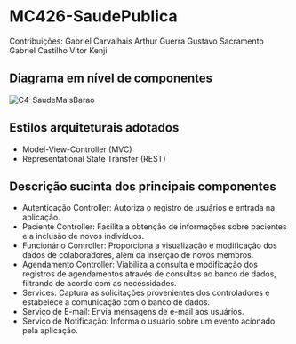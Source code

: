 # MC426-SaudePublica

Contribuições: 
Gabriel Carvalhais
Arthur Guerra
Gustavo Sacramento
Gabriel Castilho
Vitor Kenji

## Diagrama em nível de componentes
![C4-SaudeMaisBarao](https://github.com/gabrielcarvalhais/MC426-SaudePublica/assets/53404354/c6c1ab02-589a-491f-a36b-b3e23cb62c64)

## Estilos arquiteturais adotados
- Model-View-Controller (MVC)
- Representational State Transfer (REST)

## Descrição sucinta dos principais componentes
- Autenticação Controller: Autoriza o registro de usuários e entrada na aplicação.
- Paciente Controller: Facilita a obtenção de informações sobre pacientes e a inclusão de novos indivíduos.
- Funcionário Controller: Proporciona a visualização e modificação dos dados de colaboradores, além da inserção de novos membros.
- Agendamento Controller: Viabiliza a consulta e modificação dos registros de agendamentos através de consultas ao banco de dados, filtrando de acordo com as necessidades.
- Services: Captura as solicitações provenientes dos controladores e estabelece a comunicação com o banco de dados.
- Serviço de E-mail: Envia mensagens de e-mail aos usuários.
- Serviço de Notificação: Informa o usuário sobre um evento acionado pela aplicação.
